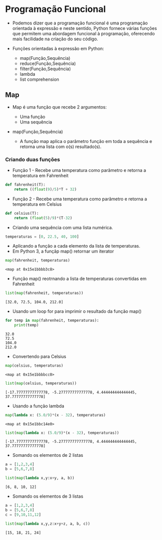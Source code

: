 # Programação Funcional

* Podemos dizer que a programação funcional é uma programação orientada à expressão e neste sentido, Python fornece várias funções que permitem uma abordagem funcional à programação, oferecendo mais facilidade na criação do seu código.

* Funções orientadas à expressão em Python:
    * map(Função,Sequência)
    * reduce(Função,Sequência)
    * filter(Função,Sequência)
    * lambda
    * list comprehension

## Map

* Map é uma função que recebe 2 argumentos:

    * Uma função
    * Uma sequência
    
    
* map(Função,Sequência)

    * A função map aplica o parâmetro função em toda a sequência e retorna uma lista com o(s) resultado(s). 

### Criando  duas funções

* Função 1 - Recebe uma temperatura como parâmetro e retorna a temperatura em Fahrenheit


```python
def fahrenheit(T):
    return ((float(9)/5)*T + 32)
```

* Função 2 - Recebe uma temperatura como parâmetro e retorna a temperatura em Celsius


```python
def celsius(T):
    return (float(5)/9)*(T-32)
```

* Criando uma sequência com uma lista numérica.


```python
temperaturas = [0, 22.5, 40, 100]
```

* Aplicando a função a cada elemento da lista de temperaturas. 
* Em Python 3, a funçãp map() retornar um iterator


```python
map(fahrenheit, temperaturas)
```




    <map at 0x15e1bbbb3c8>



* Função map() reotrnando a lista de temperaturas convertidas em Fahrenheit


```python
list(map(fahrenheit, temperaturas))
```




    [32.0, 72.5, 104.0, 212.0]



* Usando um loop for para imprimir o resultado da função map()


```python
for temp in map(fahrenheit, temperaturas):
    print(temp)
```

    32.0
    72.5
    104.0
    212.0
    

* Convertendo para Celsius


```python
map(celsius, temperaturas)
```




    <map at 0x15e1bbbbcc0>




```python
list(map(celsius, temperaturas))
```




    [-17.77777777777778, -5.277777777777778, 4.444444444444445, 37.77777777777778]



* Usando a função lambda


```python
map(lambda x: (5.0/9)*(x - 32), temperaturas)
```




    <map at 0x15e1bbc14e0>




```python
list(map(lambda x: (5.0/9)*(x - 32), temperaturas))
```




    [-17.77777777777778, -5.277777777777778, 4.444444444444445, 37.77777777777778]



* Somando os elementos de 2 listas


```python
a = [1,2,3,4]
b = [5,6,7,8]
```


```python
list(map(lambda x,y:x+y, a, b))
```




    [6, 8, 10, 12]



* Somando os elementos de 3 listas


```python
a = [1,2,3,4]
b = [5,6,7,8]
c = [9,10,11,12]
```


```python
list(map(lambda x,y,z:x+y+z, a, b, c))
```




    [15, 18, 21, 24]



